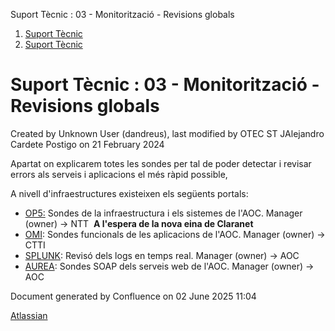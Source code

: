 Suport Tècnic : 03 - Monitorització - Revisions globals  

1.  [Suport Tècnic](index.html)
2.  [Suport Tècnic](13893782.html)

Suport Tècnic : 03 - Monitorització - Revisions globals
=======================================================

Created by Unknown User (dandreus), last modified by OTEC ST JAlejandro Cardete Postigo on 21 February 2024

Apartat on explicarem totes les sondes per tal de poder detectar i revisar errors als serveis i aplicacions el més ràpid possible,

A nivell d'infraestructures existeixen els següents portals:

*   [OP5:](https://op5-aoc.nttcom.ms/monitor/index.php/auth/login?uri=tac%2Findex%2F37) Sondes de la infraestructura i els sistemes de l'AOC. Manager (owner) → NTT  **A l'espera de la nova eina de Claranet**
*   [OMI](https://idp1-gicar.gencat.cat/siteminderagent/forms/gicar2019/loginCorp2019v4.fcc?TYPE=33554433&REALMOID=06-d18dba76-4f95-4a95-8b2e-6ea7e760a5b3&GUID=&SMAUTHREASON=0&METHOD=GET&SMAGENTNAME=-SM-1MnBm8TVgRI2c%2bEDMP3r1Sp5Ma%2b51gVnpMCfjQe34n4sZTsgu1aEzCKa4ldQYfcb&TARGET=-SM-HTTPS%3a%2f%2fomi%2emonitoratge%2ectti%2eextranet%2egencat%2ecat%2ftopaz%2fredirectToLogin%2ejsp%3fopenInNewWindow%3dfalse%26if_redirect%3dtrue%26portlet_url%3d-%2Fopr--web-%2Fframework-%2Fapp-%3F#/myWorkspace/): Sondes funcionals de les aplicacions de l'AOC. Manager (owner) → CTTI
*   [SPLUNK](http://10.120.1.235/en-US/account/login?return_to=%2Fen-US%2Fapp%2Fcatcert_reports%2Fconsultas_catcert_tiemporeal_pro): Revisó dels logs en temps real. Manager (owner) → AOC
*   [AUREA](http://10.124.95.14:8080/monitors/home.do): Sondes SOAP dels serveis web de l'AOC. Manager (owner) → AOC

  

  

Document generated by Confluence on 02 June 2025 11:04

[Atlassian](http://www.atlassian.com/)